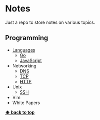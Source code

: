 # Notes

Just a repo to store notes on various topics.

## Programming

* [Languages](./languages/general.md)
    + [Go](./languages/go/general.md)
    + [JavaScript](./languages/javascript/node.md)
* Networking
    + [DNS](./networking/dns.md)
    + [TCP](./networking/tcp.md)
    + [HTTP](./networking/http.md)
* Unix
    + [SSH](./unix/ssh.md)
* Vim
* White Papers


**[⬆️ back to top](#programming)**
